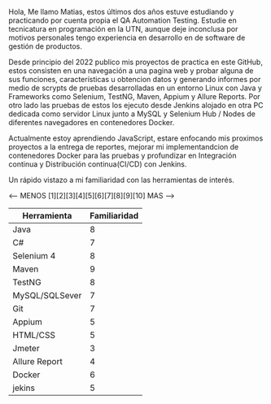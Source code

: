 Hola, Me llamo Matias, estos últimos dos años estuve estudiando y practicando por cuenta propia el QA Automation Testing. Estudie en tecnicatura en programación en la UTN, aunque deje inconclusa por motivos personales tengo experiencia en desarrollo en de software de gestión de productos.

Desde principio del 2022 publico mis proyectos de practica en este GitHub, estos consisten en una navegación a una pagina web y probar alguna de sus funciones, características u obtencion datos y generando informes  por medio de scrypts de pruebas desarrolladas en un entorno Linux con Java y Frameworks como Selenium, TestNG, Maven, Appium y Allure Reports. Por otro lado las pruebas de estos los ejecuto desde Jenkins alojado en otra PC dedicada como servidor Linux junto a MySQL y Selenium Hub / Nodes de diferentes navegadores en contenedores Docker.

Actualmente estoy aprendiendo JavaScript, estare enfocando mis proximos proyectos a la entrega de reportes,  mejorar mi implementandcion de contenedores Docker para las pruebas y profundizar en Integración continua y Distribución continua(CI/CD) con Jenkins.

Un rápido vistazo a mi familiaridad con las herramientas de interés.

<-- MENOS [1][2][3][4][5][6][7][8][9][10] MAS -->

| Herramienta  | Familiaridad |
| ------------- | ------------- |
| Java  | 8 |
| C#  | 7  |
| Selenium 4 | 8 |
| Maven | 9 |
| TestNG | 8 |
| MySQL/SQLSever | 7 |
| Git | 7 |
| Appium | 5 |
| HTML/CSS | 5 |
| Jmeter | 3 |
| Allure Report | 4 |
| Docker | 6 |
| jekins | 5 |
